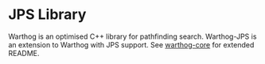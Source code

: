 # JPS Library

Warthog is an optimised C++ library for pathfinding search.
Warthog-JPS is an extension to Warthog with JPS support.
See [warthog-core](https://github.com/ShortestPathLab/warthog-core) for extended README.
